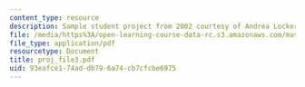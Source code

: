 ```yaml
---
content_type: resource
description: Sample student project from 2002 courtesy of Andrea Lockerd.
file: /media/https%3A/open-learning-course-data-rc.s3.amazonaws.com/mas-962-common-sense-reasoning-for-interactive-applications-fall-2006/93eafce174addb796a74cb7cfcbe6975_proj_file3.pdf
file_type: application/pdf
resourcetype: Document
title: proj_file3.pdf
uid: 93eafce1-74ad-db79-6a74-cb7cfcbe6975
---
```

